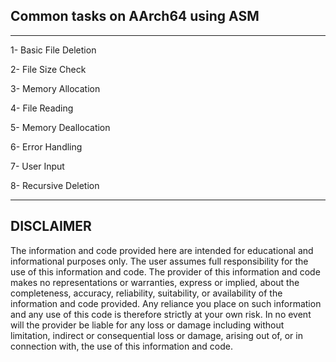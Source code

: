 ## Common tasks on AArch64 using ASM
---

1- Basic File Deletion

2- File Size Check

3- Memory Allocation

4- File Reading

5- Memory Deallocation

6- Error Handling

7- User Input

8- Recursive Deletion

---
## DISCLAIMER
 The information and code provided here are intended for educational and informational purposes only. The user assumes full responsibility for the use of this information and code. The provider of this information and code makes no representations or warranties, express or implied, about the completeness, accuracy, reliability, suitability, or availability of the information and code provided. Any reliance you place on such information and any use of this code is therefore strictly at your own risk. In no event will the provider be liable for any loss or damage including without limitation, indirect or consequential loss or damage, arising out of, or in connection with, the use of this information and code.
